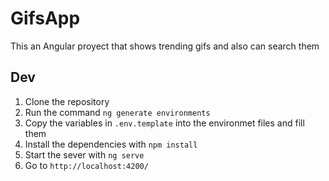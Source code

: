 # GifsApp

This an Angular proyect that shows trending gifs and also can search them

## Dev

1. Clone the repository
2. Run the command `ng generate environments`
3. Copy the variables in `.env.template` into the environmet files and fill them
4. Install the dependencies with `npm install`
5. Start the sever with `ng serve`
6. Go to `http://localhost:4200/`

